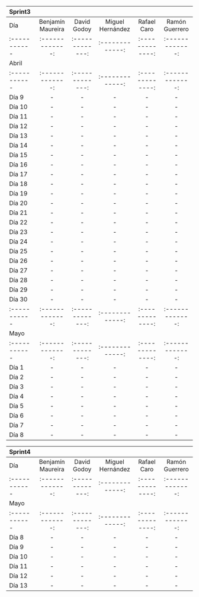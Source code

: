 
| Sprint3      | |    |  |   |  |
| :----------- | :-------------: | :-------------: | :-------------:  |:-------------:| :-------------:|
| Día          |Benjamín Maureira| David Godoy     | Miguel Hernández | Rafael Caro   | Ramón Guerrero |
| :----------- | :-------------: | :-------------: | :-------------:  |:-------------:| :-------------:|
| Abril        | |    |  |   |  |
| :----------- | :-------------: | :-------------: | :-------------:  |:-------------:| :-------------:|
| Día 9        | -               | -               | -                | -             | -              |
| Día 10       | -               | -               | -                | -             | -              |
| Día 11       | -               | -               | -                | -             | -              |
| Día 12       | -               | -               | -                | -             | -              |
| Día 13       | -               | -               | -                | -             | -              |
| Día 14       | -               | -               | -                | -             | -              |
| Día 15       | -               | -               | -                | -             | -              |
| Día 16       | -               | -               | -                | -             | -              |
| Día 17       | -               | -               | -                | -             | -              |
| Día 18       | -               | -               | -                | -             | -              |
| Día 19       | -               | -               | -                | -             | -              |
| Día 20       | -               | -               | -                | -             | -              |
| Día 21       | -               | -               | -                | -             | -              |
| Día 22       | -               | -               | -                | -             | -              |
| Día 23       | -               | -               | -                | -             | -              |
| Día 24       | -               | -               | -                | -             | -              |
| Día 25       | -               | -               | -                | -             | -              |
| Día 26       | -               | -               | -                | -             | -              |
| Día 27       | -               | -               | -                | -             | -              |
| Día 28       | -               | -               | -                | -             | -              |
| Día 29       | -               | -               | -                | -             | -              |
| Día 30       | -               | -               | -                | -             | -              |
| :----------- | :-------------: | :-------------: | :-------------:  |:-------------:| :-------------:|
| Mayo         | |    |  |   |  |
| :----------- | :-------------: | :-------------: | :-------------:  |:-------------:| :-------------:|
| Día 1        | -               | -               | -                | -             | -              |
| Día 2        | -               | -               | -                | -             | -              |
| Día 3        | -               | -               | -                | -             | -              |
| Día 4        | -               | -               | -                | -             | -              |
| Día 5        | -               | -               | -                | -             | -              |
| Día 6        | -               | -               | -                | -             | -              |
| Día 7        | -               | -               | -                | -             | -              |
| Día 8        | -               | -               | -                | -             | -              |



| Sprint4      | |    |  |   |  |
| :----------- | :-------------: | :-------------: | :-------------:  |:-------------:| :-------------:|
| Día          |Benjamín Maureira| David Godoy     | Miguel Hernández | Rafael Caro   | Ramón Guerrero |
| :----------- | :-------------: | :-------------: | :-------------:  |:-------------:| :-------------:|
| Mayo         | |    |  |   |  |
| :----------- | :-------------: | :-------------: | :-------------:  |:-------------:| :-------------:|
| Día 8        | -               | -               | -                | -             | -              |
| Día 9        | -               | -               | -                | -             | -              |
| Día 10       | -               | -               | -                | -             | -              |
| Día 11       | -               | -               | -                | -             | -              |
| Día 12       | -               | -               | -                | -             | -              |
| Día 13       | -               | -               | -                | -             | -              |


